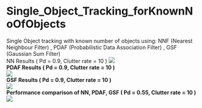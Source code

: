 # Single_Object_Tracking_forKnownNoOfObjects
Single Object tracking with known number of objects using:
NNF  (Nearest Neighbour Filter) ,
PDAF (Probabilistic Data Association Filter) ,
GSF  (Gaussian Sum Filter)
<br>
NN Results ( Pd = 0.9, Clutter rate = 10 )
<b>
![](https://github.com/UditBhaskar91/Single_Object_Tracking_forKnownNoOfObjects/blob/master/NNF.gif)
<br>
PDAF Results ( Pd = 0.9, Clutter rate = 10 )
<br>
![](https://github.com/UditBhaskar91/Single_Object_Tracking_forKnownNoOfObjects/blob/master/PDAF.gif)
<br>
GSF Results ( Pd = 0.9, Clutter rate = 10 )
<br>
![](https://github.com/UditBhaskar91/Single_Object_Tracking_forKnownNoOfObjects/blob/master/GSF.gif)
<br>
Performance comparison of NN, PDAF, GSF ( Pd = 0.55, Clutter rate = 10 )
<br>
![](https://github.com/UditBhaskar91/Single_Object_Tracking_forKnownNoOfObjects/blob/master/GSF.gif)
